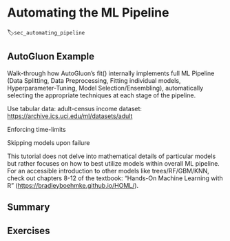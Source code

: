 # Automating the ML Pipeline
:label:`sec_automating_pipeline`


## AutoGluon Example

Walk-through how AutoGluon’s fit() internally implements full ML Pipeline (Data Splitting, Data Preprocessing, Fitting individual models, Hyperparameter-Tuning, Model Selection/Ensembling), automatically selecting the appropriate techniques at each stage of the pipeline.

Use tabular data: adult-census income dataset: https://archive.ics.uci.edu/ml/datasets/adult

Enforcing time-limits

Skipping models upon failure


This tutorial does not delve into mathematical details of particular models but rather focuses on how to best utilize models within overall ML pipeline. For an accessible introduction to other models like trees/RF/GBM/KNN, check out chapters 8-12 of the textbook: “Hands-On Machine Learning with R” (https://bradleyboehmke.github.io/HOML/).


## Summary


## Exercises

